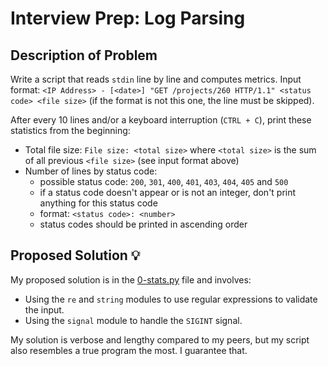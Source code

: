 # Interview Prep: Log Parsing

## Description of Problem

Write a script that reads `stdin` line by line and computes metrics. Input format: `<IP Address> - [<date>] "GET /projects/260 HTTP/1.1" <status code> <file size>` (if the format is not this one, the line must be skipped).

After every 10 lines and/or a keyboard interruption (`CTRL + C`), print these statistics from the beginning:
* Total file size: `File size: <total size>` where `<total size>` is the sum of all previous `<file size>` (see input format above)
* Number of lines by status code:
	* possible status code: `200`, `301`, `400`, `401`, `403`, `404`, `405` and `500`
	* if a status code doesn't appear or is not an integer, don't print anything for this status code
	* format: `<status code>: <number>`
	* status codes should be printed in ascending order

## Proposed Solution 💡

My proposed solution is in the [0-stats.py](./0-stats.py) file and involves:
* Using the `re` and `string` modules to use regular expressions to validate the input.
* Using the `signal` module to handle the `SIGINT` signal.

My solution is verbose and lengthy compared to my peers, but my script also
resembles a true program the most. I guarantee that.
